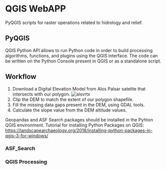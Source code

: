 # QGIS WebAPP 
PyQGIS scripts for raster operations related to hidrology and relief. 

## PyQGIS
QGIS Python API allows to run Python code in order to build processing algorithms, functions, and plugins using the QGIS interface. The code can be written on the Python Console present in QGIS or as a standalone script.

## Workflow
1. Download a Digital Elevation Model from Alos Palsar satelite that intersects with our polygon. 
![alsvrtx]("img/alaska_vertex.jpg")
2. Clip the DEM to match the extent of our polygon shapefile.
3. Fill the missing data gaps present in the DEM, using GDAL tools.
4. Calculate the slope value from the DEM altitude values.

Geopandas and ASF Search packages should be installed in the Pyhton QGIS environment. Tutorial for installing Python Packages on QGIS: https://landscapearchaeology.org/2018/installing-python-packages-in-qgis-3-for-windows/

### ASF_Search


### QGIS Processing
